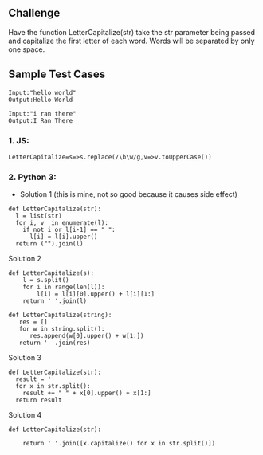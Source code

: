 ## **Challenge**
Have the function LetterCapitalize(str) take the str parameter being passed and capitalize the first letter of each word. Words will be separated by only one space.

## **Sample Test Cases**
```
Input:"hello world"
Output:Hello World

Input:"i ran there"
Output:I Ran There
```

### 1. JS:

```
LetterCapitalize=s=>s.replace(/\b\w/g,v=>v.toUpperCase())
```

### 2. Python 3:
- Solution 1 (this is mine, not so good because it causes side effect)
```
def LetterCapitalize(str):
  l = list(str)
  for i, v  in enumerate(l):
    if not i or l[i-1] == " ":
      l[i] = l[i].upper()
  return ("").join(l)
```
Solution 2
```
def LetterCapitalize(s): 
    l = s.split()
    for i in range(len(l)):
        l[i] = l[i][0].upper() + l[i][1:]
    return ' '.join(l)
```
```
def LetterCapitalize(string): 
   res = []
   for w in string.split():
      res.append(w[0].upper() + w[1:])
   return ' '.join(res)
```

Solution 3
```
def LetterCapitalize(str): 
  result = ''
  for x in str.split():
    result += " " + x[0].upper() + x[1:]
  return result 
```

Solution 4
```
def LetterCapitalize(str): 

    return ' '.join([x.capitalize() for x in str.split()])
```